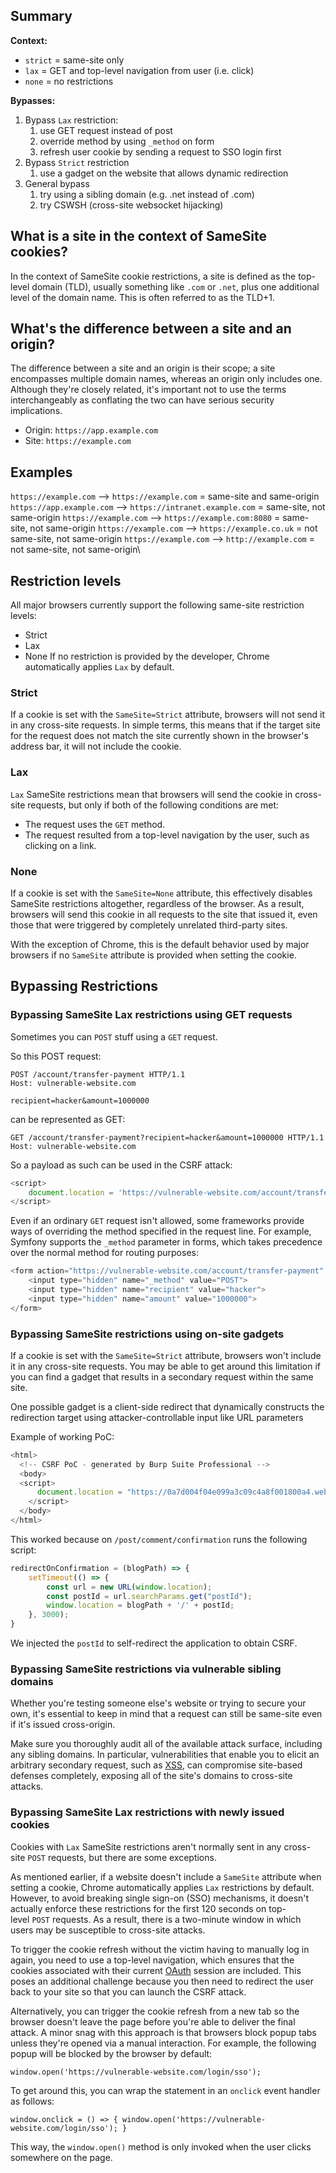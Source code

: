 
## Summary

**Context:**
- `strict` = same-site only
- `lax` = GET and top-level navigation from user (i.e. click)
- `none` = no restrictions

**Bypasses:**

1. Bypass `Lax` restriction:
	1. use GET request instead of post
	2. override method by using `_method` on form
	3. refresh user cookie by sending a request to SSO login first
2. Bypass `Strict` restriction
	1. use a gadget on the website that allows dynamic redirection
3. General bypass
	1. try using a sibling domain (e.g. .net instead of .com)
	2. try CSWSH (cross-site websocket hijacking)

## What is a site in the context of SameSite cookies?

In the context of SameSite cookie restrictions, a site is defined as the top-level domain (TLD), usually something like `.com` or `.net`, plus one additional level of the domain name. This is often referred to as the TLD+1.

## What's the difference between a site and an origin?

The difference between a site and an origin is their scope; a site encompasses multiple domain names, whereas an origin only includes one. Although they're closely related, it's important not to use the terms interchangeably as conflating the two can have serious security implications.

- Origin: `https://app.example.com`
- Site: `https://example.com`

## Examples

`https://example.com` --> `https://example.com` = same-site and same-origin
`https://app.example.com` --> `https://intranet.example.com` = same-site, not same-origin
`https://example.com` --> `https://example.com:8080` = same-site, not same-origin
`https://example.com` --> `https://example.co.uk` = not same-site, not same-origin
`https://example.com` --> `http://example.com` = not same-site, not same-origin\

## Restriction levels

All major browsers currently support the following same-site restriction levels:
- Strict
- Lax
- None
If no restriction is provided by the developer, Chrome automatically applies `Lax` by default.

### Strict

If a cookie is set with the `SameSite=Strict` attribute, browsers will not send it in any cross-site requests. In simple terms, this means that if the target site for the request does not match the site currently shown in the browser's address bar, it will not include the cookie.

### Lax

`Lax` SameSite restrictions mean that browsers will send the cookie in cross-site requests, but only if both of the following conditions are met:

-   The request uses the `GET` method.
-   The request resulted from a top-level navigation by the user, such as clicking on a link.

### None

If a cookie is set with the `SameSite=None` attribute, this effectively disables SameSite restrictions altogether, regardless of the browser. As a result, browsers will send this cookie in all requests to the site that issued it, even those that were triggered by completely unrelated third-party sites.

With the exception of Chrome, this is the default behavior used by major browsers if no `SameSite` attribute is provided when setting the cookie.

## Bypassing Restrictions

### Bypassing SameSite Lax restrictions using GET requests

Sometimes you can `POST` stuff using a `GET` request.

So this POST request:

```http
POST /account/transfer-payment HTTP/1.1
Host: vulnerable-website.com

recipient=hacker&amount=1000000
```

can be represented as GET:

```http
GET /account/transfer-payment?recipient=hacker&amount=1000000 HTTP/1.1
Host: vulnerable-website.com
```

So a payload as such can be used in the CSRF attack:

```javascript
<script>
    document.location = 'https://vulnerable-website.com/account/transfer-payment?recipient=hacker&amount=1000000';
</script>
```

Even if an ordinary `GET` request isn't allowed, some frameworks provide ways of overriding the method specified in the request line. For example, Symfony supports the `_method` parameter in forms, which takes precedence over the normal method for routing purposes:

```javascript
<form action="https://vulnerable-website.com/account/transfer-payment" method="GET">
    <input type="hidden" name="_method" value="POST">
    <input type="hidden" name="recipient" value="hacker">
    <input type="hidden" name="amount" value="1000000">
</form>
```

### Bypassing SameSite restrictions using on-site gadgets

If a cookie is set with the `SameSite=Strict` attribute, browsers won't include it in any cross-site requests. You may be able to get around this limitation if you can find a gadget that results in a secondary request within the same site.

One possible gadget is a client-side redirect that dynamically constructs the redirection target using attacker-controllable input like URL parameters

Example of working PoC:

```javascript
<html>
  <!-- CSRF PoC - generated by Burp Suite Professional -->
  <body>
  <script>
      document.location = "https://0a7d004f04e099a3c09c4a8f001800a4.web-security-academy.net/post/comment/confirmation?postId=../my-account/change-email?email=test3%40evil.com%26submit=1"
    </script>
  </body>
</html>
```

This worked because on `/post/comment/confirmation` runs the following script:

```javascript
redirectOnConfirmation = (blogPath) => {
    setTimeout(() => {
        const url = new URL(window.location);
        const postId = url.searchParams.get("postId");
        window.location = blogPath + '/' + postId;
    }, 3000);
}
```

We injected the `postId` to self-redirect the application to obtain CSRF.

### Bypassing SameSite restrictions via vulnerable sibling domains

Whether you're testing someone else's website or trying to secure your own, it's essential to keep in mind that a request can still be same-site even if it's issued cross-origin.

Make sure you thoroughly audit all of the available attack surface, including any sibling domains. In particular, vulnerabilities that enable you to elicit an arbitrary secondary request, such as [XSS](https://portswigger.net/web-security/cross-site-scripting), can compromise site-based defenses completely, exposing all of the site's domains to cross-site attacks.

### Bypassing SameSite Lax restrictions with newly issued cookies

Cookies with `Lax` SameSite restrictions aren't normally sent in any cross-site `POST` requests, but there are some exceptions.

As mentioned earlier, if a website doesn't include a `SameSite` attribute when setting a cookie, Chrome automatically applies `Lax` restrictions by default. However, to avoid breaking single sign-on (SSO) mechanisms, it doesn't actually enforce these restrictions for the first 120 seconds on top-level `POST` requests. As a result, there is a two-minute window in which users may be susceptible to cross-site attacks.

To trigger the cookie refresh without the victim having to manually log in again, you need to use a top-level navigation, which ensures that the cookies associated with their current [OAuth](https://portswigger.net/web-security/oauth) session are included. This poses an additional challenge because you then need to redirect the user back to your site so that you can launch the CSRF attack.

Alternatively, you can trigger the cookie refresh from a new tab so the browser doesn't leave the page before you're able to deliver the final attack. A minor snag with this approach is that browsers block popup tabs unless they're opened via a manual interaction. For example, the following popup will be blocked by the browser by default:

`window.open('https://vulnerable-website.com/login/sso');`

To get around this, you can wrap the statement in an `onclick` event handler as follows:

`window.onclick = () => { window.open('https://vulnerable-website.com/login/sso'); }`

This way, the `window.open()` method is only invoked when the user clicks somewhere on the page.